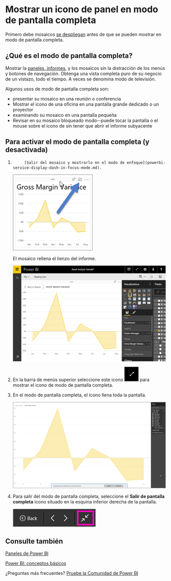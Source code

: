 <properties
   pageTitle="Mostrar un icono de panel en modo de pantalla completa (el modo de televisión)"
   description="Mostrar un icono de panel en el modo de televisión de pantalla completa"
   services="powerbi"
   documentationCenter=""
   authors="mihart"
   manager="mblythe"
   backup=""
   editor=""
   tags=""
   qualityFocus="no"
   qualityDate=""/>

<tags
   ms.service="powerbi"
   ms.devlang="NA"
   ms.topic="article"
   ms.tgt_pltfrm="NA"
   ms.workload="powerbi"
   ms.date="08/29/2016"
   ms.author="mihart"/>

# Mostrar un icono de panel en modo de pantalla completa

Primero debe mosaicos [se despliegan](powerbi-service-display-dash-in-focus-mode.md) antes de que se pueden mostrar en modo de pantalla completa.

## ¿Qué es el modo de pantalla completa?

Mostrar la [paneles, informes](powerbi-service-dash-and-reports-fullscreen.md), y los mosaicos sin la distracción de los menús y botones de navegación.  Obtenga una vista completa puro de su negocio de un vistazo, todo el tiempo. A veces se denomina modo de televisión.

Algunos usos de modo de pantalla completa son:

- presentar su mosaico en una reunión o conferencia
- Mostrar el icono de una oficina en una pantalla grande dedicado o un proyector
- examinando su mosaico en una pantalla pequeña
- Revisar en su mosaico bloqueado modo--puede tocar la pantalla o el mouse sobre el icono de sin tener que abrir el informe subyacente


## Para activar el modo de pantalla completa (y desactivada)

1. 
            [Salir del mosaico y mostrarlo en el modo de enfoque](powerbi-service-display-dash-in-focus-mode.md).

    ![](media/powerbi-service-display-tile-in-full-screen-mode/powerbi-full-screen.png)

    El mosaico rellena el lienzo del informe.

    ![](media/powerbi-service-display-tile-in-full-screen-mode/powerbi-full-screen2.png)

3. En la barra de menús superior seleccione este icono    ![](media/powerbi-service-display-tile-in-full-screen-mode/powerbi-full-screen-icon.png) para mostrar el icono de modo de pantalla completa.

4.  En el modo de pantalla completa, el icono llena toda la pantalla.

    ![](media/powerbi-service-display-tile-in-full-screen-mode/power-bi-full-screen4.png)

4. Para salir del modo de pantalla completa, seleccione el **Salir de pantalla completa** icono situado en la esquina inferior derecha de la pantalla.

    ![](media/powerbi-service-display-tile-in-full-screen-mode/powerbi-full-screen-close.png)

## Consulte también

[Paneles de Power BI](powerbi-service-dashboards.md)

[Power BI: conceptos básicos](powerbi-service-basic-concepts.md)

¿Preguntas más frecuentes? [Pruebe la Comunidad de Power BI](http://community.powerbi.com/)
